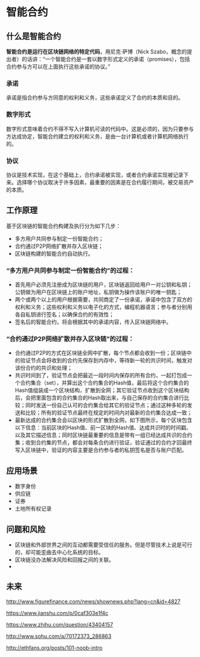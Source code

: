 # 智能合约

## 什么是智能合约
**智能合约是运行在区块链网络的特定代码**，用尼克·萨博（Nick Szabo，概念的提出者）的话讲：“一个智能合约是一套以数字形式定义的承诺（promises），包括合约参与方可以在上面执行这些承诺的协议。”

### 承诺
承诺是指合约参与方同意的权利和义务，这些承诺定义了合约的本质和目的。

### 数字形式
数字形式意味着合约不得不写入计算机可读的代码中。这是必须的，因为只要参与方达成协定，智能合约建立的权利和义务，是由一台计算机或者计算机网络执行的。

### 协议
协议是技术实现，在这个基础上，合约承诺被实现，或者合约承诺实现被记录下来。选择哪个协议取决于许多因素，最重要的因素是在合约履行期间，被交易资产的本质。

## 工作原理
基于区块链的智能合约构建及执行分为如下几步：
* 多方用户共同参与制定一份智能合约；
* 合约通过P2P网络扩散并存入区块链；
* 区块链构建的智能合约自动执行。

### “多方用户共同参与制定一份智能合约”的过程：
* 首先用户必须先注册成为区块链的用户，区块链返回给用户一对公钥和私钥；公钥做为用户在区块链上的账户地址，私钥做为操作该账户的唯一钥匙；
* 两个或两个以上的用户根据需要，共同商定了一份承诺，承诺中包含了双方的权利和义务；这些权利和义务以电子化的方式，编程机器语言；参与者分别用各自私钥进行签名；以确保合约的有效性；
* 签名后的智能合约，将会根据其中的承诺内容，传入区块链网络中。

### “合约通过P2P网络扩散并存入区块链”的过程：
* 合约通过P2P的方式在区块链全网中扩散，每个节点都会收到一份；区块链中的验证节点会将收到的合约先保存到内存中，等待新一轮的共识时间，触发对该份合约的共识和处理；
* 共识时间到了，验证节点会把最近一段时间内保存的所有合约，一起打包成一个合约集合（set），并算出这个合约集合的Hash值，最后将这个合约集合的Hash值组装成一个区块结构，扩散到全网；其它验证节点收到这个区块结构后，会把里面包含的合约集合的Hash取出来，与自己保存的合约集合进行比较；同时发送一份自己认可的合约集合给其它的验证节点；通过这种多轮的发送和比较；所有的验证节点最终在规定的时间内对最新的合约集合达成一致；
* 最新达成的合约集合会以区块的形式扩散到全网，如下图所示，每个区块包含以下信息：当前区块的Hash值、前一区块的Hash值、达成共识时的时间戳、以及其它描述信息；同时区块链最重要的信息是带有一组已经达成共识的合约集；收到合约集的节点，都会对每条合约进行验证，验证通过的合约才回最终写入区块链中，验证的内容主要是合约参与者的私钥签名是否与账户匹配。

## 应用场景
* 数字身份
* 供应链
* 证券
* 土地所有权记录

## 问题和风险
* 区块链和外部世界之间的互动都需要受信任的服务。但是尽管技术上说是可行的，却可能歪曲去中心化系统的目标。
* 区块链没办法解决风险和回报之间的关联。
* 

## 未来

http://www.figurefinance.com/news/shownews.php?lang=cn&id=4827

https://www.jianshu.com/p/0caf303e1f4c

https://www.zhihu.com/question/43404157

http://www.sohu.com/a/70172373_286863

http://ethfans.org/posts/101-noob-intro